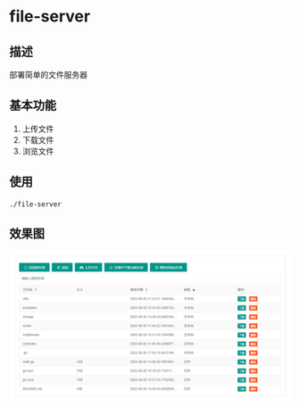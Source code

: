 # file-server

## 描述
部署简单的文件服务器

## 基本功能
1. 上传文件
2. 下载文件
3. 浏览文件

## 使用
```shell
./file-server
```
## 效果图
![file-server演示图](screenshot/file-server.png)